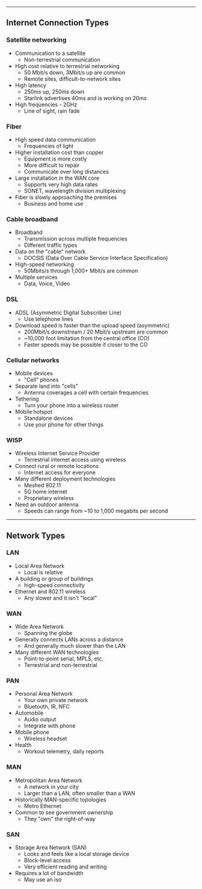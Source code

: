 
---

## Internet Connection Types

### Satellite networking
- Communication to a satellite
	- Non-terrestrial communication
- High cost relative to terrestrial networking
	- 50 Mbit/s down, 3Mbit/s up are common
	- Remote sites, difficult-to-network sites
- High latency
	- 250ms up, 250ms down
	- Starlink advertises 40ms and is working on 20ms
- High frequencies - 2GHz
	- Line of sight, rain fade

### Fiber
- High speed data communication
	- Frequencies of light
- Higher installation cost than copper
	- Equipment is more costly
	- More difficult to repair
	- Communicate over long distances
- Large installation in the WAN core
	- Supports very high data rates
	- SONET, wavelength division multiplexing
- Fiber is slowly approaching the premises
	- Business and home use

### Cable broadband
- Broadband
	- Transmission across multiple frequencies
	- Different traffic types
- Data on the "cable" network
	- DOCSIS (Data Over Cable Service Interface Specification)
- High-speed networking
	- 50Mbits/s through 1,000+ Mbit/s are common
- Multiple services
	- Data, Voice, Video

### DSL
- ADSL (Asymmetric Digital Subscriber Line)
	- Use telephone lines
- Download speed is faster than the upload speed (asymmetric)
	- 200Mbit/s downstream / 20 Mbit/s upstream are common
	- ~10,000 foot limitation from the central office (CO)
	- Faster speeds may be possible if closer to the CO 

### Cellular networks
- Mobile devices
	- "Cell" phones
- Separate land into "cells"
	- Antenna coverages a cell with certain frequencies
- Tethering
	- Turn your phone into a wireless router
- Mobile hotspot
	- Standalone devices
	- Use your phone for other things

### WISP
- Wireless Internet Service Provider
	- Terrestrial internet access using wireless
- Connect rural or remote locations
	- Internet access for everyone
- Many different deployment technologies
	- Meshed 802.11
	- 5G home internet
	- Proprietary wireless
- Need an outdoor antenna
	- Speeds can range from ~10 to 1,000 megabits per second

---

## Network Types

### LAN
- Local Area Network
	- Local is relative
- A building or group of buildings
	- high-speed connectivity
- Ethernet and 802.11 wireless
	- Any slower and it isn't "local"

### WAN
- Wide Area Network
	- Spanning the globe
- Generally connects LANs across a distance
	- And generally much slower than the LAN
- Many different WAN technologies
	- Point-to-point serial, MPLS, etc.
	- Terrestrial and non-terrestrial

### PAN
- Personal Area Network
	- Your own private network
	- Bluetooth, IR, NFC
- Automobile
	- Audio output
	- Integrate with phone
- Mobile phone
	- Wireless headset
- Health
	- Workout telemetry, daily reports

### MAN
- Metropolitan Area Network
	- A network in your city
	- Larger than a LAN, often smaller than a WAN
- Historically MAN-specific topologies
	- Metro Ethernet
- Common to see government ownership
	- They "own" the right-of-way

### SAN
- Storage Area Network (SAN)
	- Looks and feels like a local storage device
	- Block-level access
	- Very efficient reading and writing
- Requires a lot of bandwidth
	- May use an iso